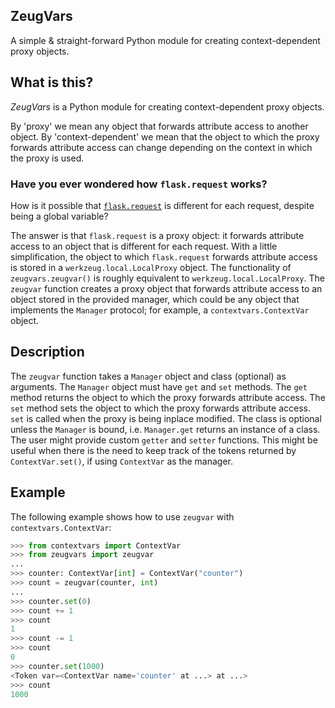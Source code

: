 ## ZeugVars

A simple & straight-forward Python module for creating context-dependent proxy objects.

## What is this?

_ZeugVars_ is a Python module for creating context-dependent proxy objects.

By 'proxy' we mean any object that forwards attribute access to another
object. By 'context-dependent' we mean that the object to which the proxy
forwards attribute access can change depending on the context in which the
proxy is used.

### Have you ever wondered how `flask.request` works?

How is it possible that [`flask.request`](https://tedboy.github.io/flask/interface_api.incoming_request_data.html?highlight=request#flask.request) is different for each request, despite being a global variable?

The answer is that `flask.request` is a proxy object: it forwards attribute
access to an object that is different for each request. With a little simplification,
the object to which `flask.request` forwards attribute access is stored
in a `werkzeug.local.LocalProxy` object. The functionality of `zeugvars.zeugvar()`
is roughly equivalent to `werkzeug.local.LocalProxy`. The `zeugvar` function
creates a proxy object that forwards attribute access to an object stored
in the provided manager, which could be any object that implements the
`Manager` protocol; for example, a `contextvars.ContextVar` object.

## Description

The `zeugvar` function takes a `Manager` object and class (optional) as arguments.
The `Manager` object must have `get` and `set` methods. The `get` method returns
the object to which the proxy forwards attribute access. The `set` method sets
the object to which the proxy forwards attribute access.  `set` is called when
the proxy is being inplace modified. The class is optional unless the `Manager`
is bound, i.e. `Manager.get` returns an instance of a class.
The user might provide custom `getter` and `setter` functions.
This might be useful when there is the need to keep track of the tokens
returned by `ContextVar.set()`, if using `ContextVar` as the manager.

## Example

The following example shows how to use `zeugvar` with `contextvars.ContextVar`:

```python
>>> from contextvars import ContextVar
>>> from zeugvars import zeugvar
...
>>> counter: ContextVar[int] = ContextVar("counter")
>>> count = zeugvar(counter, int)
...
>>> counter.set(0)
>>> count += 1
>>> count
1
>>> count -= 1
>>> count
0
>>> counter.set(1000)
<Token var=<ContextVar name='counter' at ...> at ...>
>>> count
1000
```